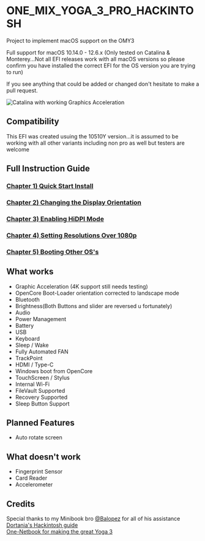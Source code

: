 # ONE_MIX_YOGA_3_PRO_HACKINTOSH
Project to implement macOS support on the OMY3

Full support for macOS 10.14.0 - 12.6.x (Only tested on Catalina & Monterey...Not all EFI releases work with all macOS versions so please confirm you have installed the correct EFI for the OS version you are trying to run)

If you see anything that could be added or changed don't hesitate to make a pull request.

![Catalina with working Graphics Acceleration](/images/Catalina.jpeg)

##
## Compatibility
This EFI was created usuing the 10510Y version...it is assumed to be working with all other variants including non pro as well but testers are welcome

## Full Instruction Guide

### [Chapter 1) Quick Start Install](/1-QuickStart.md)
### [Chapter 2) Changing the Display Orientation](/2-Orientation.md)
### [Chapter 3) Enabling HiDPI Mode](/3-HiDPI.md)
### [Chapter 4) Setting Resolutions Over 1080p](/4-1080p&up.md)
### [Chapter 5) Booting Other OS's](/5-AlternativeOperatingSystems.md)


## What works 

- Graphic Acceleration (4K support still needs testing)
- OpenCore Boot-Loader orientation corrected to landscape mode
- Bluetooth
- Brightness(Both Buttons and slider are reversed u fortunately)
- Audio
- Power Management
- Battery 
- USB
- Keyboard
- Sleep / Wake
- Fully Automated FAN
- TrackPoint 
- HDMI / Type-C
- Windows boot from OpenCore
- TouchScreen / Stylus
- Internal Wi-Fi 
- FileVault Supported
- Recovery Supported
- Sleep Button Support

## Planned Features

- Auto rotate screen

## What doesn't work

- Fingerprint Sensor
- Card Reader
- Accelerometer


## Credits
Special thanks to my Minibook bro [@Balopez](https://github.com/balopez83/One-Mix-3-Hackintosh) for all of his assistance <br>
[Dortania's Hackintosh guide](https://dortania.github.io/OpenCore-Install-Guide/) <br>
[One-Netbook for making the great Yoga 3](https://www.1netbook.com/) <br>
